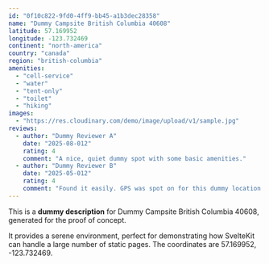 ```yaml
---
id: "0f10c822-9fd0-4ff9-bb45-a1b3dec28358"
name: "Dummy Campsite British Columbia 40608"
latitude: 57.169952
longitude: -123.732469
continent: "north-america"
country: "canada"
region: "british-columbia"
amenities:
  - "cell-service"
  - "water"
  - "tent-only"
  - "toilet"
  - "hiking"
images:
  - "https://res.cloudinary.com/demo/image/upload/v1/sample.jpg"
reviews:
  - author: "Dummy Reviewer A"
    date: "2025-08-012"
    rating: 4
    comment: "A nice, quiet dummy spot with some basic amenities."
  - author: "Dummy Reviewer B"
    date: "2025-05-012"
    rating: 4
    comment: "Found it easily. GPS was spot on for this dummy location."
---
```


This is a **dummy description** for Dummy Campsite British Columbia 40608, generated for the proof of concept.

It provides a serene environment, perfect for demonstrating how SvelteKit can handle a large number of static pages. The coordinates are 57.169952, -123.732469.
